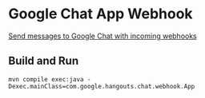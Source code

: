 # Google Chat App Webhook

[Send messages to Google Chat with incoming webhooks](https://developers.google.com/chat/how-tos/webhooks)

## Build and Run

```
mvn compile exec:java -Dexec.mainClass=com.google.hangouts.chat.webhook.App
```
